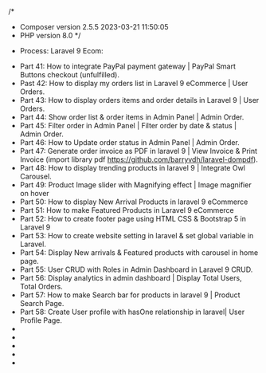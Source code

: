 /* 
* Composer version 2.5.5 2023-03-21 11:50:05
* PHP version 8.0
*/

- Process: Laravel 9 Ecom:
+ Part 41: How to integrate PayPal payment gateway | PayPal Smart Buttons checkout (unfulfilled).
+ Past 42: How to display my orders list in Laravel 9 eCommerce | User Orders.
+ Part 43: How to display orders items and order details in Laravel 9 | User Orders.
+ Part 44: Show order list & order items in Admin Panel | Admin Order.
+ Part 45: Filter order in Admin Panel | Filter order by date & status | Admin Order.
+ Part 46: How to Update order status in Admin Panel | Admin Order.
+ Part 47: Generate order invoice as PDF in laravel 9 | View Invoice & Print Invoice (import library pdf https://github.com/barryvdh/laravel-dompdf).
+ Part 48: How to display trending products in laravel 9 | Integrate Owl Carousel.
+ Part 49: Product Image slider with Magnifying effect | Image magnifier on hover
+ Part 50: How to display New Arrival Products in laravel 9 eCommerce
+ Part 51: How to make Featured Products in Laravel 9 eCommerce
+ Part 52: How to create footer page using HTML CSS & Bootstrap 5 in Laravel 9
+ Part 53: How to create website setting in laravel & set global variable in Laravel.
+ Part 54: Display New arrivals & Featured products with carousel in home page.
+ Part 55: User CRUD with Roles in Admin Dashboard in Laravel 9 CRUD.
+ Part 56: Display analytics in admin dashboard | Display Total Users, Total Orders.
+ Part 57: How to make Search bar for products in laravel 9 | Product Search Page.
+ Part 58: Create User profile with hasOne relationship in laravel| User Profile Page.
+ 
+ 
+ 
+ 
+ 

